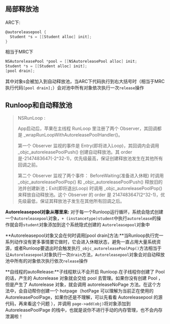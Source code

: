 ## 局部释放池

ARC下:

```objective-c
@autoreleasepool {
  Student *s = [[Student alloc] init];
}
```

相当于MRC下

```objective-c
NSAutoreleasePool *pool = [[NSAutoreleasePool alloc] init;
Student *s = [[Student alloc] init];
[pool drain];
```

其中对象s会被加入到自动释放池，当ARC下代码执行到右大括号时（相当于MRC执行代码`[pool drain];`）会对池中所有对象依次执行一次`release`操作



## Runloop和自动释放池

> NSRunLoop :
>
> App启动后，苹果在主线程 RunLoop 里注册了两个 Observer，其回调都是 _wrapRunLoopWithAutoreleasePoolHandler()。
>
> 第一个 Observer 监视的事件是 Entry(即将进入Loop)，其回调内会调用 _objc_autoreleasePoolPush() 创建自动释放池。其 order 是-2147483647(-2^32-1)，优先级最高，保证创建释放池发生在其他所有回调之前。
>
> 第二个 Observer 监视了两个事件： BeforeWaiting(准备进入休眠) 时调用_objc_autoreleasePoolPop() 和 _objc_autoreleasePoolPush() 释放旧的池并创建新池；Exit(即将退出Loop) 时调用 _objc_autoreleasePoolPop() 来释放自动释放池。这个 Observer 的 order 是 2147483647(2^32-1)，优先级最低，保证其释放池子发生在其他所有回调之后。



**Autoreleasepool对象从哪里来:** 对于每一个Runloop运行循环，系统会隐式创建一个`Autoreleasepool`对象，`+ (instancetype)student`中执行`autorelease`的操作就会将`student`对象添加到这个系统隐式创建的
`Autoreleasepool`对象中

**Autoreleasepool对象又会在何时调用[pool drain]方法:**当Runloop执行完一系列动作没有更多事情要它做时，它会进入休眠状态，避免一直占用大量系统资源，或者Runloop要退出时会触发执行`_objc_autoreleasePoolPop()`方法相当于让`Autoreleasepool`对象执行一次`drain`方法，`Autoreleasepool`对象会对自动释放池中所有的对象依次执行依次`release`操作



**自线程的autoRelease:**子线程默认不会开启 Runloop.在子线程你创建了 Pool 的话，产生的 Autorelease 对象就会交给 pool 去管理。如果你没有创建 Pool ，但是产生了 Autorelease 对象，就会调用 autoreleaseNoPage 方法。在这个方法中，会自动帮你创建一个 hotpage（hotPage 可以理解为当前正在使用的 AutoreleasePoolPage，如果你还是不理解，可以先看看 Autoreleasepool 的源代码，再来看这个问题 ），并调用 `page->add(obj)`将对象添加到 AutoreleasePoolPage 的栈中，也就是说你不进行手动的内存管理，也不会内存泄漏啦！


